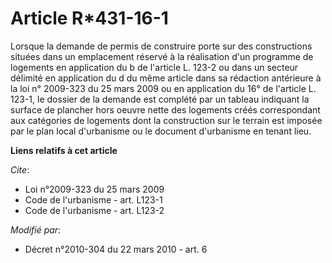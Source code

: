 # Article R*431-16-1

Lorsque la demande de permis de construire porte sur des constructions situées dans un emplacement réservé à la réalisation
d'un programme de logements en application du b de l'article L. 123-2 ou dans un secteur délimité en application du d du même
article dans sa rédaction antérieure à la loi n° 2009-323 du 25 mars 2009 ou en application du 16° de l'article L. 123-1, le
dossier de la demande est complété par un tableau indiquant la surface de plancher hors oeuvre nette des logements créés
correspondant aux catégories de logements dont la construction sur le terrain est imposée par le plan local d'urbanisme ou le
document d'urbanisme en tenant lieu.

**Liens relatifs à cet article**

_Cite_:

  - Loi n°2009-323 du 25 mars 2009
  - Code de l'urbanisme - art. L123-1
  - Code de l'urbanisme - art. L123-2

_Modifié par_:

  - Décret n°2010-304 du 22 mars 2010 - art. 6
